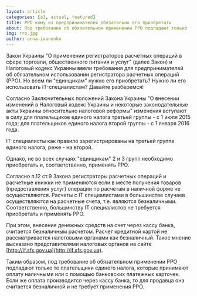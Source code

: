 ```yaml
---
layout: article
categories: [a3, actual, featured]
title: РРО кому из предпринимателей обязательно его приобретать
about: Под требование об обязательном применении РРО подпадают только те плательщики единого налога, которые принимают оплату наличными или с помощью банковских платежных карточек. Если же оплата производится через кассу банка, то для продавца она считается безналичной и не требует применения РРО.
img: rro.jpg
author: anna-ivanenko
---
```

Закон Украины "О применении регистраторов расчетных операций в сфере торговли, общественного питания и услуг" (далее Закон) и Налоговый кодекс Украины ввели требования для предпринимателей об обязательном использовании регистратора расчетных операций (РРО). Но всем ли  "единщикам" нужно его приобретать? Нужно ли его использовать IT-специалистам? Давайте разберемся!

Согласно Заключительных положений Закона Украины "О внесении изменений в Налоговый кодекс Украины и некоторые законодательные акты Украины относительно налоговой реформы" изменения вступают в силу для плательщиков единого налога третьей группы - с 1 июля 2015 года; для плательщиков единого налога второй группы - с 1 января 2016 года. 

IT-специалисты как правило зарегистрированы на третьей группе единого налога, реже - на второй.

Однако, не во всех случаях "единщикам" 2 и 3 групп необходимо приобретать и, соответственно, применять РРО.

Согласно п.12 ст.9 Закона регистраторы расчетных операций и расчетные книжки не применяются если в месте получения товаров (предоставления услуг) операции по расчетам в наличной форме не осуществляются. Расчеты с IT специалистами в большинстве случаев осуществляются на расчетные счета, т.е. являются безналичными. Соответственно, большинству IT специалистов не требуется приобретать и применять РРО.

При этом, внесение денежных средств на счет через кассу банка, считается безналичным расчетом. Расчет кредитной картой не рассматривается налоговыми органами как безналичный. Такое мнение высказано представителями налоговых органов на  сайте [http://if.sfs.gov.ua](http://if.sfs.gov.ua).
	
Таким образом, под требование об обязательном применении РРО подпадают только те плательщики единого налога, которые принимают оплату наличными или с помощью банковских платежных карточек. Если же оплата производится через кассу банка, то для продавца она считается безналичной и не требует применения РРО.
